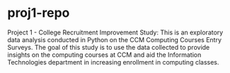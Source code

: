 # proj1-repo
Project 1 - College Recruitment Improvement Study: This is an exploratory data analysis conducted in Python on the CCM Computing Courses Entry Surveys. The goal of this study is to use the data collected to provide insights on the computing courses at CCM and aid the Information Technologies department in increasing enrollment in computing classes.
